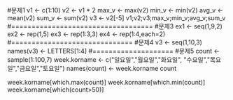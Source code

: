 #문제1 
v1 <- c(1:10)
v2 <- v1 * 2
max_v <- max(v2)
min_v <- min(v2)
avg_v <- mean(v2)
sum_v <- sum(v2)
v3 <- v2[-5]
v1;v2;v3;max_v;min_v;avg_v;sum_v
#===================================
#문제3
ex1 <- seq(1,9,2)
ex2 <- rep(1,5)
ex3 <- rep(1:3,3)
ex4 <- rep(1:4,each=2)
#==============================
#문제4
v3 <- seq(1,10,3)
names(v3) <- LETTERS[1:4]
#====================
#문제5
count <- sample(1:100,7)
week.korname <- c("일요일","월요일","화요일",
                  "수요일","목요일","금요일","토요일")
names(count) <- week.korname
count

week.korname[which.max(count)]
week.korname[which.min(count)]
week.korname[which(count>50)]
